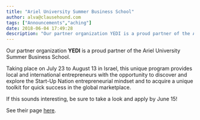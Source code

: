 ```yaml
---
title: "Ariel University Summer Business School"
author: alva@clausehound.com
tags: ["Announcements","aching"]
date: 2018-06-04 17:49:28
description: "Our partner organization YEDI is a proud partner of the Ariel University Summer Business School."
---
```




Our partner organization **YEDI** is a proud partner of the Ariel University Summer Business School.

Taking place on July 23 to August 13 in Israel, this unique program provides local and international entrepreneurs with the opportunity to discover and explore the Start-Up Nation entrepreneurial mindset and to acquire a unique toolkit for quick success in the global marketplace.

If this sounds interesting, be sure to take a look and apply by June 15!

See their page [here](https://sway.com/MEF29NGaedqAxcPg?ref=Link&amp;loc=play).
